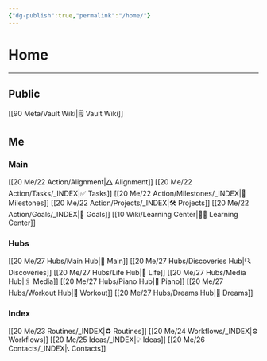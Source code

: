 ```yaml
---
{"dg-publish":true,"permalink":"/home/"}
---
```


# Home
---
## Public
[[90 Meta/Vault Wiki\|🗒️ Vault Wiki]]

## Me
### Main
[[20 Me/22 Action/Alignment\|🛆 Alignment]]
[[20 Me/22 Action/Tasks/_INDEX\|✅ Tasks]]
[[20 Me/22 Action/Milestones/_INDEX\|🎯 Milestones]]
[[20 Me/22 Action/Projects/_INDEX\|🛠️ Projects]]
[[20 Me/22 Action/Goals/_INDEX\|🗻 Goals]]
[[10 Wiki/Learning Center\|👨‍🏫 Learning Center]]

### Hubs
[[20 Me/27 Hubs/Main Hub\|🏴󠁵󠁳󠁭󠁥󠁿 Main]]
[[20 Me/27 Hubs/Discoveries Hub\|🔍 Discoveries]]
[[20 Me/27 Hubs/Life Hub\|💖 Life]]
[[20 Me/27 Hubs/Media Hub\|🖇️ Media]]
[[20 Me/27 Hubs/Piano Hub\|🎹 Piano]]
[[20 Me/27 Hubs/Workout Hub\|🏃 Workout]]
[[20 Me/27 Hubs/Dreams Hub\|💭 Dreams]]

### Index
[[20 Me/23 Routines/_INDEX\|♻️ Routines]]
[[20 Me/24 Workflows/_INDEX\|⚙️ Workflows]]
[[20 Me/25 Ideas/_INDEX\|💡 Ideas]]
[[20 Me/26 Contacts/_INDEX\|📞 Contacts]]
